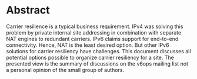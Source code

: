 # Abstract
Carrier resilience is a typical business requirement.
IPv4 was solving this problem by private internal site addressing in combination with separate NAT engines to redundant carriers.
IPv6 claims support for end-to-end connectivity. Hence, NAT is the least desired option. But other IPv6 solutions for carrier resiliency have challenges.
This document discusses all potential options possible to organize carrier resiliency for a site.
The presented view is the summary of discussions on the v6ops mailing list not a personal opinion of the small group of authors.
